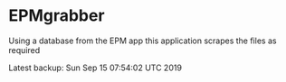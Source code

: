 # EPMgrabber
Using a database from the EPM app this application scrapes the files as required


Latest backup: Sun Sep 15 07:54:02 UTC 2019
